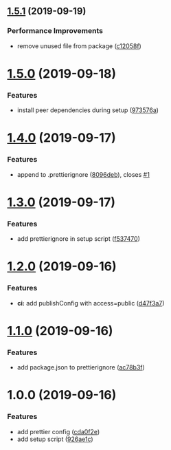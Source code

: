 ## [1.5.1](https://github.com/eliasnorrby/prettier-config/compare/v1.5.0...v1.5.1) (2019-09-19)


### Performance Improvements

* remove unused file from package ([c12058f](https://github.com/eliasnorrby/prettier-config/commit/c12058f))

# [1.5.0](https://github.com/eliasnorrby/prettier-config/compare/v1.4.0...v1.5.0) (2019-09-18)


### Features

* install peer dependencies during setup ([973576a](https://github.com/eliasnorrby/prettier-config/commit/973576a))

# [1.4.0](https://github.com/eliasnorrby/prettier-config/compare/v1.3.0...v1.4.0) (2019-09-17)


### Features

* append to .prettierignore ([8096deb](https://github.com/eliasnorrby/prettier-config/commit/8096deb)), closes [#1](https://github.com/eliasnorrby/prettier-config/issues/1)

# [1.3.0](https://github.com/eliasnorrby/prettier-config/compare/v1.2.0...v1.3.0) (2019-09-17)


### Features

* add prettierignore in setup script ([f537470](https://github.com/eliasnorrby/prettier-config/commit/f537470))

# [1.2.0](https://github.com/eliasnorrby/prettier-config/compare/v1.1.0...v1.2.0) (2019-09-16)


### Features

* **ci:** add publishConfig with access=public ([d47f3a7](https://github.com/eliasnorrby/prettier-config/commit/d47f3a7))

# [1.1.0](https://github.com/eliasnorrby/prettier-config/compare/v1.0.0...v1.1.0) (2019-09-16)


### Features

* add package.json to prettierignore ([ac78b3f](https://github.com/eliasnorrby/prettier-config/commit/ac78b3f))

# 1.0.0 (2019-09-16)


### Features

* add prettier config ([cda0f2e](https://github.com/eliasnorrby/prettier-config/commit/cda0f2e))
* add setup script ([926ae1c](https://github.com/eliasnorrby/prettier-config/commit/926ae1c))
